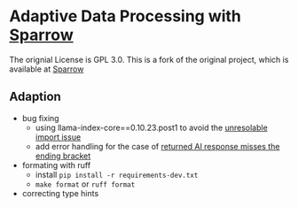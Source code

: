 # Adaptive Data Processing with [Sparrow](https://github.com/katanaml/sparrow)


The orignial License is GPL 3.0. This is a fork of the original project, which is available at [Sparrow](https://github.com/katanaml/sparrow)

## Adaption
- bug fixing
  - using llama-index-core==0.10.23.post1 to avoid the [unresolable import issue](https://github.com/katanaml/sparrow/pull/68#issue-2482213341)
  - add error handling for the case of [returned AI response misses the ending bracket](https://github.com/katanaml/sparrow/pull/69#issue-2484911886) 
- formating with ruff
  - install `pip install -r requirements-dev.txt`
  - `make format` or `ruff format`
- correcting type hints